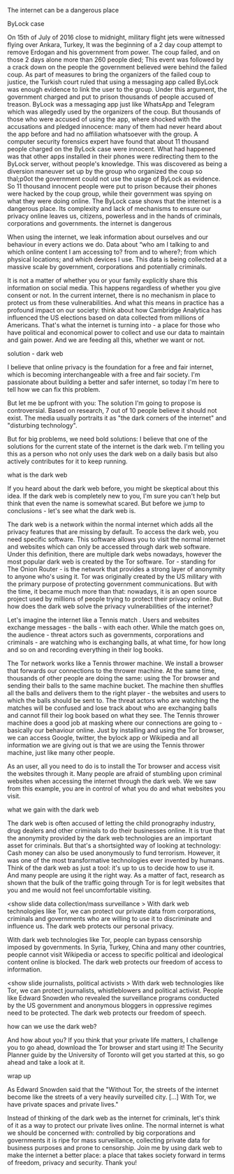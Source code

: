 The internet can be a dangerous place

ByLock case

<show slide coup> On 15th of July of 2016 close to midnight, military flight jets were witnessed flying over Ankara, Turkey, It was the beginning of a 2 day coup attempt to remove Erdogan and his government from power. The coup failed, and on those 2 days alone more than 260 people died; This event was followed by a crack down on the people the government believed were behind the failed coup. 
As part of measures to bring the organizers of the failed coup to justice, the Turkish court ruled that using a messaging app called ByLock was enough evidence to link the user to the group. Under this argument, the government charged and put to prison thousands of people accused of treason.
<show slide bylock app> ByLock was a messaging app just like WhatsApp and Telegram which was allegedly used by the organizers of the coup. But thousands of those who were accused of using the app, where shocked with the accusations and pledged innocence: many of them had never heard about the app before and had no affiliation whatsoever with the group.
<show slide news bylock> A computer security forensics expert have found that about 11 thousand people charged on the ByLock case were innocent. What had happened was that other apps installed in their phones were redirecting them to the ByLock server, without people's knowledge. This was discovered as being a diversion maneuver set up by the group who organized the coup so thal;p0ot the government could not use the usage of ByLock as evidence.
So 11 thousand innocent people were put to prison because their phones were hacked by the coup group, while their government was spying on what they were doing online.
<show slide the internet is dangerous>The ByLock case shows that the internet is a dangerous place. Its complexity and lack of mechanisms to ensure our privacy online leaves us, citizens, powerless and in the hands of criminals, corporations and governments. 
the internet is dangerous

<show slide type of data> When using the internet, we leak information about ourselves and our behaviour in every actions we do. Data about  “who am I talking to and which online content I am accessing to? from and to where?; from which physical locations; and which devices I use. This data is being collected at a massive scale by government, corporations and potentially criminals. 

It is not a matter of whether you or your family explicitly share this information on social media. This happens regardless of whether you give consent or not. In the current internet, there is no mechanism in place to protect us from these vulnerabilities. And what this means in practice has a profound impact on our society: think about how Cambridge Analytica has influenced the US elections based on data collected from millions of Americans. That's what the internet is turning into - a place for those who have political and economical power to collect and use our data to maintain and gain power. And we are feeding all this, whether we want or not.


solution - dark web

<show slide solution> I believe that online privacy is the foundation for a free and fair internet, which is becoming interchangeable with a free and fair society. I'm passionate about building a better and safer internet, so today I'm here to tell how we can fix this problem. 

But let me be upfront with you: The solution I'm going to propose is controversial. Based on research, 7 out of 10 people believe it should not exist. The media usually portraits it as "the dark corners of the internet" and "disturbing technology".

But for big problems, we need bold solutions: I believe that one of the solutions for the current state of the internet is the dark web. <show slide solution darkweb>  I'm telling you this as a person who not only uses the dark web on a daily basis but also actively contributes for it to keep running.

what is the dark web 

If you heard about the dark web before, you might be skeptical about this idea. If the dark web is completely new to you, I'm sure you can't help but think that even the name is somewhat scared. But before we jump to conclusions - let's see what the dark web is. 

<show slide internet-darkweb> The dark web is a network within the normal internet which adds all the privacy features that are missing by default. To access the dark web, you need specific software. This software allows you to visit the normal internet and websites which can only be accessed through dark web software.
Under this definition, there are multiple dark webs nowadays, however the most popular dark web is created by the Tor software<show slide Tor>. Tor - standing for The Onion Router - is the network that provides a strong layer of anonymity to anyone who's using it. Tor was originally created by the US military with the primary purpose of protecting government communications. But with the time, it became much more than that: nowadays, it is an open source project used by millions of people trying to protect their privacy online.
But how does the dark web solve the privacy vulnerabilities of the internet?

Let's imagine the internet like a Tennis match  <show slide internet Tennis>. Users and websites exchange messages - the balls - with each other.  While the match goes on, the audience - threat actors such as governments, corporations and criminals - are watching who is exchanging balls, at what time, for how long and so on and recording everything in their log books.

<show slide ball thrower>The Tor network works like a Tennis thrower machine. We install a browser that forwards our connections to the thrower machine. At the same time, thousands of other people are doing the same: using the Tor browser and sending their balls to the same machine bucket. The machine then shuffles all the balls and delivers them to the right player - the websites and users to which the balls should be sent to. The threat actors who are watching the matches will be confused and lose track about who are exchanging balls and cannot fill their log book based on what they see. The Tennis thrower machine does a good job at masking where our connections are going to - basically our behaviour online. Just by installing and using the Tor browser, we can access Google, twitter, the bylock app or Wikipedia and all information we are giving out is that we are using the Tennis thrower machine, just like many other people.

As an user, all you need to do is to install the Tor browser and access visit the websites through it. Many people are afraid of stumbling upon criminal websites when accessing the internet through the dark web. We we saw from this example, you are in control of what you do and what websites you visit.

what we gain with the dark web

<show dark web crime slide>  The dark web is often accused of letting the child pronography industry, drug dealers and other criminals to do their businesses online. It is true that the anonymity provided by the dark web technologies are an important asset for criminals. But that's a shortsighted way of looking at technology: <show cash analogy slide> Cash money can also be used anonymously to fund terrorism. However, it was one of the most transformative technologies ever invented by humans. Think of the dark web as just a tool: it's up to us to decide how to use it. And many people are using it the right way. As a matter of fact, research as shown that the bulk of the traffic going through Tor is for legit websites that you and me would not feel uncomfortable visiting.

<show slide data collection/mass surveillance > With dark web technologies like Tor, we can protect our private data from corporations, criminals and governments who are willing to use it to discriminate and influence us. The dark web protects our personal privacy.

<show slide censorship > With dark web technologies like Tor, people can bypass censorship imposed by governments. In Syria, Turkey, China and many other countries, people cannot visit Wikipedia or access to specific political and ideological content online is blocked. The dark web protects our freedom of access to information.

<show slide journalists, political activists > With dark web technologies like Tor, we can protect journalists, whistleblowers and political activist. People like Edward Snowden who revealed the surveillance programs conducted by the US government and anonymous bloggers in oppressive regimes need to be protected. The dark web protects our freedom of speech.


how can we use the dark web?

<show slide security planner> And how about you? If you think that your private life matters, I challenge you to go ahead, download the Tor browser and start using it! The Security Planner guide by the University of Toronto will get you started at this, so go ahead and take a look at it.

wrap up

<show Edward Snowden slide> As Edward Snowden said that the "Without Tor, the streets of the internet become like the streets of a very heavily surveilled city. [...] With Tor, we have private spaces and private lives."

Instead of thinking of the dark web as the internet for criminals, let's think of it as a way to protect our private lives online. The normal internet is what we should be concerned with: controlled by big corporations and governments it is ripe for mass surveillance, collecting private data for business purposes and prone to censorship. 
Join me by using dark web to make the internet a better place: a place that takes society forward in terms of freedom, privacy and security. <show cat slide gif>
Thank you!

